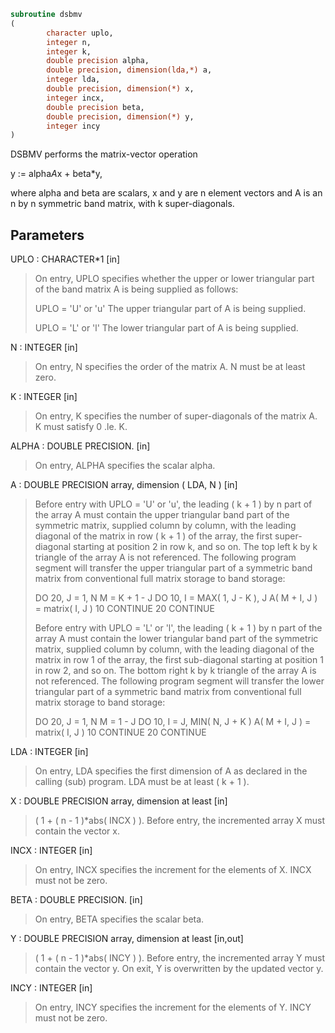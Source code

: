 ```fortran
subroutine dsbmv
(
        character uplo,
        integer n,
        integer k,
        double precision alpha,
        double precision, dimension(lda,*) a,
        integer lda,
        double precision, dimension(*) x,
        integer incx,
        double precision beta,
        double precision, dimension(*) y,
        integer incy
)
```

DSBMV  performs the matrix-vector  operation

y := alpha*A*x + beta*y,

where alpha and beta are scalars, x and y are n element vectors and
A is an n by n symmetric band matrix, with k super-diagonals.

## Parameters
UPLO : CHARACTER*1 [in]
> On entry, UPLO specifies whether the upper or lower
> triangular part of the band matrix A is being supplied as
> follows:
> 
> UPLO = 'U' or 'u'   The upper triangular part of A is
> being supplied.
> 
> UPLO = 'L' or 'l'   The lower triangular part of A is
> being supplied.

N : INTEGER [in]
> On entry, N specifies the order of the matrix A.
> N must be at least zero.

K : INTEGER [in]
> On entry, K specifies the number of super-diagonals of the
> matrix A. K must satisfy  0 .le. K.

ALPHA : DOUBLE PRECISION. [in]
> On entry, ALPHA specifies the scalar alpha.

A : DOUBLE PRECISION array, dimension ( LDA, N ) [in]
> Before entry with UPLO = 'U' or 'u', the leading ( k + 1 )
> by n part of the array A must contain the upper triangular
> band part of the symmetric matrix, supplied column by
> column, with the leading diagonal of the matrix in row
> ( k + 1 ) of the array, the first super-diagonal starting at
> position 2 in row k, and so on. The top left k by k triangle
> of the array A is not referenced.
> The following program segment will transfer the upper
> triangular part of a symmetric band matrix from conventional
> full matrix storage to band storage:
> 
> DO 20, J = 1, N
> M = K + 1 - J
> DO 10, I = MAX( 1, J - K ), J
> A( M + I, J ) = matrix( I, J )
> 10    CONTINUE
> 20 CONTINUE
> 
> Before entry with UPLO = 'L' or 'l', the leading ( k + 1 )
> by n part of the array A must contain the lower triangular
> band part of the symmetric matrix, supplied column by
> column, with the leading diagonal of the matrix in row 1 of
> the array, the first sub-diagonal starting at position 1 in
> row 2, and so on. The bottom right k by k triangle of the
> array A is not referenced.
> The following program segment will transfer the lower
> triangular part of a symmetric band matrix from conventional
> full matrix storage to band storage:
> 
> DO 20, J = 1, N
> M = 1 - J
> DO 10, I = J, MIN( N, J + K )
> A( M + I, J ) = matrix( I, J )
> 10    CONTINUE
> 20 CONTINUE

LDA : INTEGER [in]
> On entry, LDA specifies the first dimension of A as declared
> in the calling (sub) program. LDA must be at least
> ( k + 1 ).

X : DOUBLE PRECISION array, dimension at least [in]
> ( 1 + ( n - 1 )*abs( INCX ) ).
> Before entry, the incremented array X must contain the
> vector x.

INCX : INTEGER [in]
> On entry, INCX specifies the increment for the elements of
> X. INCX must not be zero.

BETA : DOUBLE PRECISION. [in]
> On entry, BETA specifies the scalar beta.

Y : DOUBLE PRECISION array, dimension at least [in,out]
> ( 1 + ( n - 1 )*abs( INCY ) ).
> Before entry, the incremented array Y must contain the
> vector y. On exit, Y is overwritten by the updated vector y.

INCY : INTEGER [in]
> On entry, INCY specifies the increment for the elements of
> Y. INCY must not be zero.

